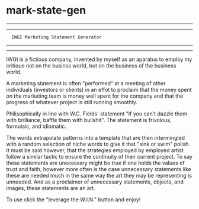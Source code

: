 mark-state-gen
==============
___________________________________________________
***************************************************

      IWGI Marketing Statement Generator

___________________________________________________
***************************************************

 IWGI is a fictious company, invented by myself as an aparatus
 to employ my critique not on the businss world,
 but on the business of the business world.

 A marketing statement is often "performed" at a meeting
 of other individuals (investors or clients) in an effot
 to proclaim that the money spent on the marketing team
 is money well spent for the company and that the progress
 of whatever project is still running smoothly.

 Philisophically in line with W.C. Fields' statement
 "If you can't dazzle them with brilliance, baffle them with bullshit".
 The statement is frivolous, formulaic, and idiomatic.

 The words extrapolate patterns into a template that are then
 intermingled with a random selection of niche words to give it
 that "sink or swim" polish. It must be said however, that the
 strategies employed by employed artist follow a similar tactic
 to ensure the continuity of their current project. To say these
 statements are unecessary might be true if one holds the values
 of trust and faith, however more often is the case unnecessary
 statements like these are needed much in the same way the art
 they may be representing is unneeded. And as a proclaimer of
 unnecessary statements, objects, and images,
 these statements are an art.


 To use click the "leverage the W.I.N." button and enjoy!
